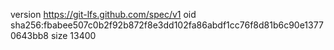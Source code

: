 version https://git-lfs.github.com/spec/v1
oid sha256:fbabee507c0b2f92b872f8e3dd102fa86abdf1cc76f8d81b6c90e13770643bb8
size 13400
